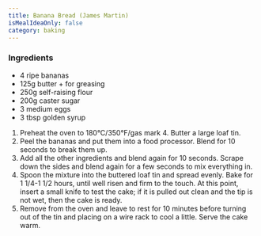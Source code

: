 ```yaml
---
title: Banana Bread (James Martin)
isMealIdeaOnly: false
category: baking
---
```


### Ingredients

* 4 ripe bananas
* 125g butter + for greasing
* 250g self-raising flour
* 200g caster sugar
* 3 medium eggs
* 3 tbsp golden syrup

1. Preheat the oven to 180°C/350°F/gas mark 4. Butter a large loaf tin.
2. Peel the bananas and put them into a food processor. Blend for 10 seconds to break them up.
3. Add all the other ingredients and blend again for 10 seconds. Scrape down the sides and blend again for a few seconds to mix everything in.
4. Spoon the mixture into the buttered loaf tin and spread evenly. Bake for 1 1/4-1 1/2 hours, until well risen and firm to the touch. At this point, insert a small knife to test the cake; if it is pulled out clean and the tip is not wet, then the cake is ready.
5. Remove from the oven and leave to rest for 10 minutes before turning out of the tin and placing on a wire rack to cool a little. Serve the cake warm.
